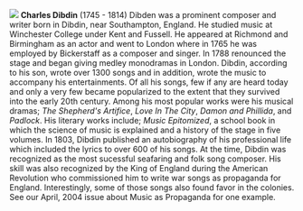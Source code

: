 ![](/images/dibdin.jpg)
**Charles Dibdin** (1745 - 1814) Dibden was a prominent composer and writer born in Dibdin, near Southampton, England. He studied music at Winchester College under Kent and Fussell. He appeared at Richmond and Birmingham as an actor and went to London where in 1765 he was employed by Bickerstaff as a composer and singer. In 1788 renounced the stage and began giving medley monodramas in London. Dibdin, according to his son, wrote over 1300 songs and in addition, wrote the music to accompany his entertainments. Of all his songs, few if any are heard today and only a very few became popularized to the extent that they survived into the early 20th century. Among his most popular works were his musical dramas; *The Shepherd's Artifice*, *Love In The City*, *Damon and Phillida*, and *Padlock*. His literary works include; *Music Epitomized*, a school book in which the science of music is explained and a history of the stage in five volumes. In 1803, Dibdin published an autobiography of his professional life which included the lyrics to over 600 of his songs. At the time, Dibdin was recognized as the most sucessful seafaring and folk song composer. His skill was also recognized by the King of England during the American Revolution who commissioned him to write war songs as propaganda for England. Interestingly, some of those songs also found favor in the colonies. See our April, 2004 issue about Music as Propaganda for one example. 
